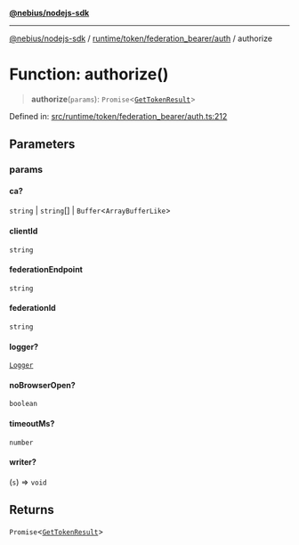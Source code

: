 [**@nebius/nodejs-sdk**](../../../../../README.md)

---

[@nebius/nodejs-sdk](../../../../../README.md) / [runtime/token/federation_bearer/auth](../README.md) / authorize

# Function: authorize()

> **authorize**(`params`): `Promise`\<[`GetTokenResult`](../interfaces/GetTokenResult.md)\>

Defined in: [src/runtime/token/federation_bearer/auth.ts:212](https://github.com/nebius/nodejs-sdk/blob/a37d220b2851e3bf0d396cb03828d544f584df45/src/runtime/token/federation_bearer/auth.ts#L212)

## Parameters

### params

#### ca?

`string` \| `string`[] \| `Buffer`\<`ArrayBufferLike`\>

#### clientId

`string`

#### federationEndpoint

`string`

#### federationId

`string`

#### logger?

[`Logger`](../../../../util/logging/classes/Logger.md)

#### noBrowserOpen?

`boolean`

#### timeoutMs?

`number`

#### writer?

(`s`) => `void`

## Returns

`Promise`\<[`GetTokenResult`](../interfaces/GetTokenResult.md)\>
